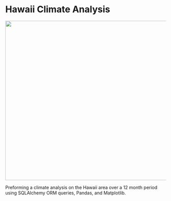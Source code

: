 # Hawaii Climate Analysis

<img src= "https://www.tripsavvy.com/thmb/Z-35074cChUvd4sYF9BtxxgMRkg=/2121x0/filters:no_upscale():max_bytes(150000):strip_icc():format(webp)/GettyImages-903132006-5bf420d246e0fb00267b170b.jpg" width="1000" height="500">

Preforming a climate analysis on the Hawaii area over a 12 month period using SQLAlchemy ORM queries, Pandas, and Matplotlib.

